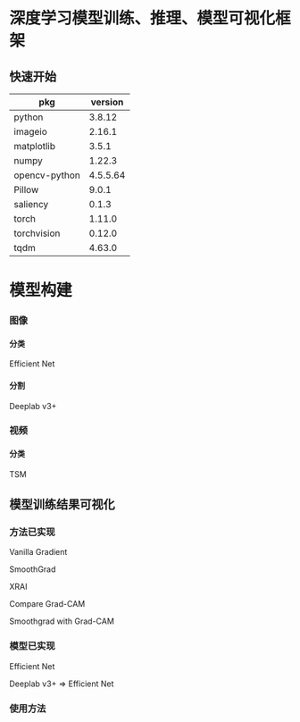 # 深度学习模型训练、推理、模型可视化框架

## 快速开始

| pkg           | version  |
| ------------- | -------- |
| python        | 3.8.12   |
| imageio       | 2.16.1   |
| matplotlib    | 3.5.1    |
| numpy         | 1.22.3   |
| opencv-python | 4.5.5.64 |
| Pillow        | 9.0.1    |
| saliency      | 0.1.3    |
| torch         | 1.11.0   |
| torchvision   | 0.12.0   |
| tqdm          | 4.63.0   |

# 模型构建

### 图像

#### 分类

Efficient Net

#### 分割

Deeplab v3+

### 视频

#### 分类

TSM

## 模型训练结果可视化

### 方法已实现

Vanilla Gradient

SmoothGrad

XRAI

Compare Grad-CAM

Smoothgrad with Grad-CAM

### 模型已实现

Efficient Net

Deeplab v3+ => Efficient Net

### 使用方法